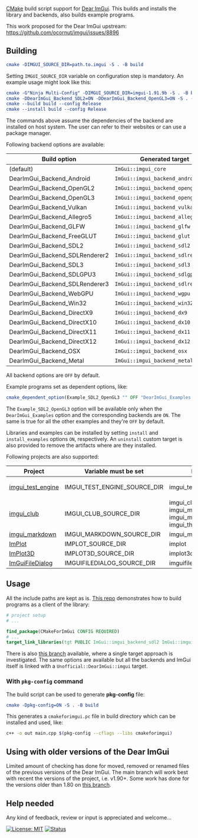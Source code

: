 [CMake](https://cmake.org) build script support for [Dear ImGui](https://github.com/ocornut/imgui). This builds and installs the library and backends, also builds example programs.

This work proposed for the Dear ImGui upstream: https://github.com/ocornut/imgui/issues/8896

## Building

```cmake
cmake -DIMGUI_SOURCE_DIR=path.to.imgui -S . -B build
```

Setting `IMGUI_SOURCE_DIR` variable on configuration step is mandatory. An example usage might look like this:

```cmake
cmake -G"Ninja Multi-Config" -DIMGUI_SOURCE_DIR=imgui-1.91.9b -S . -B build
cmake -DDearImGui_Backend_SDL2=ON -DDearImGui_Backend_OpenGL3=ON -S . -B build
cmake --build build --config Release
cmake --install build --config Release
```
The commands above assume the dependencies of the backend are installed on host system. The user can refer to their websites or can use a package manager.

Following backend options are available:

| Build option                     | Generated target                    |
|----------------------------------|-------------------------------------|
| (default)                        | `ImGui::imgui_core`                 |
| DearImGui_Backend_Android        | `ImGui::imgui_backend_android`      |
| DearImGui_Backend_OpenGL2        | `ImGui::imgui_backend_opengl2`      |
| DearImGui_Backend_OpenGL3        | `ImGui::imgui_backend_opengl3`      |
| DearImGui_Backend_Vulkan         | `ImGui::imgui_backend_vulkan`       |
| DearImGui_Backend_Allegro5       | `ImGui::imgui_backend_allegro5`     |
| DearImGui_Backend_GLFW           | `ImGui::imgui_backend_glfw`         |
| DearImGui_Backend_FreeGLUT       | `ImGui::imgui_backend_glut`         |
| DearImGui_Backend_SDL2           | `ImGui::imgui_backend_sdl2`         |
| DearImGui_Backend_SDLRenderer2   | `ImGui::imgui_backend_sdlrenderer2` |
| DearImGui_Backend_SDL3           | `ImGui::imgui_backend_sdl3`         |
| DearImGui_Backend_SDLGPU3        | `ImGui::imgui_backend_sdlgpu3`      |
| DearImGui_Backend_SDLRenderer3   | `ImGui::imgui_backend_sdlrenderer3` |
| DearImGui_Backend_WebGPU         | `ImGui::imgui_backend_wgpu`         |
| DearImGui_Backend_Win32          | `ImGui::imgui_backend_win32`        |
| DearImGui_Backend_DirectX9       | `ImGui::imgui_backend_dx9`          |
| DearImGui_Backend_DirectX10      | `ImGui::imgui_backend_dx10`         |
| DearImGui_Backend_DirectX11      | `ImGui::imgui_backend_dx11`         |
| DearImGui_Backend_DirectX12      | `ImGui::imgui_backend_dx12`         |
| DearImGui_Backend_OSX            | `ImGui::imgui_backend_osx`          |
| DearImGui_Backend_Metal          | `ImGui::imgui_backend_metal`        |

All backend options are `OFF` by default.

Example programs set as dependent options, like:
```cmake
cmake_dependent_option(Example_SDL2_OpenGL3 "" OFF "DearImGui_Examples AND DearImGui_Backend_SDL2 AND DearImGui_Backend_OpenGL3" OFF)
```
The `Example_SDL2_OpenGL3` option will be available only when the `DearImGui_Examples` option and the corresponding backends are `ON`. The same is true for all the other examples and they're `OFF` by default.

Libraries and examples can be installed by setting `install` and `install_examples` options `ON`, respectively. An `uninstall` custom target is also provided to remove the artifacts where are they installed.

Following projects are also supported:

| Project | Variable must be set | Build option(s) | Generated target(s) |
|--------|---------------------|-----------------|---------------------|
| [imgui_test_engine](https://github.com/ocornut/imgui_test_engine) | IMGUI_TEST_ENGINE_SOURCE_DIR | imgui_test_engine | <br>`Unofficial::imgui_test_engine::imgui_test_engine`<br>`Unofficial::imgui_test_engine::imgui_app` |
| [imgui_club](https://github.com/ocornut/imgui_club) | IMGUI_CLUB_SOURCE_DIR | imgui_club<br>imgui_memory_editor<br>imgui_multicontext_compositor<br>imgui_threaded_rendering | <br>`Unofficial::imgui_club::imgui_memory_editor`<br>`Unofficial::imgui_club::imgui_multicontext_compositor`<br>`Unofficial::imgui_club::imgui_threaded_rendering` |
| [imgui_markdown](https://github.com/enkisoftware/imgui_markdown) | IMGUI_MARKDOWN_SOURCE_DIR | imgui_markdown | `Unofficial::imgui_markdown::imgui_markdown` |
| [ImPlot](https://github.com/epezent/implot) | IMPLOT_SOURCE_DIR | implot | `Unofficial::ImPlot::implot` |
| [ImPlot3D](https://github.com/brenocq/implot3d) | IMPLOT3D_SOURCE_DIR | implot3d | `Unofficial::ImPlot3D::implot3d` |
| [ImGuiFileDialog](https://github.com/aiekick/ImGuiFileDialog) | IMGUIFILEDIALOG_SOURCE_DIR | imguifiledialog | `Unofficial::ImGuiFileDialog::imguifiledialog` |

## Usage

All the include paths are kept as is. [This repo](https://github.com/adembudak/CMakeForImGui.test) demonstrates how to build programs as a client of the library:

```cmake
# project setup
# ...

find_package(CMakeForImGui CONFIG REQUIRED)
# ...
target_link_libraries(tgt PUBLIC ImGui::imgui_backend_sdl2 ImGui::imgui_backend_opengl3)
```
There is also [this branch](https://github.com/adembudak/CMakeForImGui/tree/single-target) available, where a single target approach is investigated. The same options are available but all the backends and ImGui itself is linked with a `Unofficial::DearImGui::imgui` target.

### With `pkg-config` command

The build script can be used to generate **pkg-config** file:
```cmake
cmake -Dpkg-config=ON -S . -B build
```

This generates a `cmakeforimgui.pc` file in build directory which can be installed and used, like:
```bash
c++ -o out main.cpp $(pkg-config --cflags --libs cmakeforimgui)
```

## Using with older versions of the Dear ImGui

Limited amount of checking has done for moved, removed or renamed files of the previous versions of the Dear ImGui. The main branch will work best with recent the versions of the project, i.e. v1.90+. Some work has done for the versions older than 1.80 on [this branch](https://github.com/adembudak/CMakeForImGui/tree/pre.v1.80).

## Help needed

Any kind of feedback, review or input is appreciated and welcome...

[![License: MIT](https://img.shields.io/badge/License-MIT-blue.svg)](https://opensource.org/licenses/MIT)
[![Status](https://github.com/adembudak/CMakeForImGui/actions/workflows/main.yml/badge.svg)](https://github.com/adembudak/CMakeForImGui/actions/workflows/main.yml)
